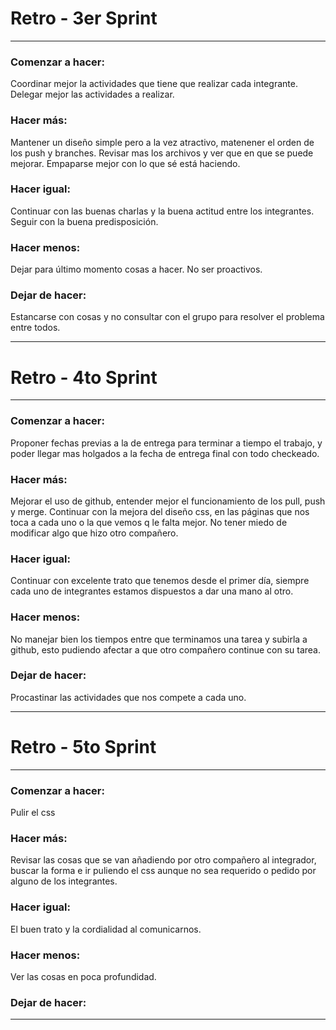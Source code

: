 # Retro - 3er Sprint
___
### Comenzar a hacer:
  Coordinar mejor la actividades que tiene que realizar cada integrante.
  Delegar mejor las actividades a realizar.

### Hacer más:
Mantener un diseño simple pero a la vez atractivo, matenener el orden de los push y branches.
Revisar mas los archivos y ver que en que se puede mejorar.
Empaparse mejor con lo que sé está haciendo.

### Hacer igual:
Continuar con las buenas charlas y la buena actitud entre los integrantes.
Seguir con la buena predisposición.

### Hacer menos:
Dejar para último momento cosas a hacer.
No ser proactivos.

### Dejar de hacer:
Estancarse con cosas y no consultar con el grupo para resolver el problema entre todos.
___

# Retro - 4to Sprint
___
### Comenzar a hacer:
  Proponer fechas previas a la de entrega para terminar a tiempo el trabajo, y poder llegar mas holgados a la fecha de entrega final con todo checkeado.
  

### Hacer más:
Mejorar el uso de github, entender mejor el funcionamiento de los pull, push y merge.
Continuar con la mejora del diseño css, en las páginas que nos toca a cada uno o la que vemos q le falta mejor.
No tener miedo de modificar algo que hizo otro compañero.

### Hacer igual:
Continuar con excelente trato que tenemos desde el primer día, siempre cada uno de integrantes estamos dispuestos a dar una mano al otro.

### Hacer menos:
No manejar bien los tiempos entre que terminamos una tarea y subirla a github, esto pudiendo afectar a que otro compañero continue con su tarea.


### Dejar de hacer:
Procastinar las actividades que nos compete a cada uno.
___

# Retro - 5to Sprint
___
### Comenzar a hacer:
Pulir el css  
  

### Hacer más:
Revisar las cosas que se van añadiendo por otro compañero al integrador, buscar la forma e ir puliendo el css aunque no sea requerido o pedido por alguno de los integrantes.



### Hacer igual:
El buen trato y la cordialidad al comunicarnos.

### Hacer menos:
Ver las cosas en poca profundidad.


### Dejar de hacer:

___